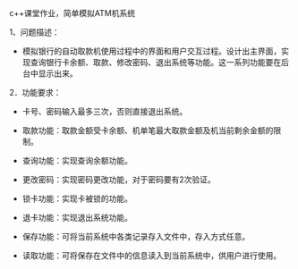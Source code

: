 c++课堂作业，简单模拟ATM机系统

1、问题描述：

- 模拟银行的自动取款机使用过程中的界面和用户交互过程。设计出主界面，实现查询银行卡余额、取款、修改密码、退出系统等功能。这一系列功能要在后台中显示出来。

2．功能要求：

- 卡号、密码输入最多三次，否则直接退出系统。

- 取款功能：取款金额受卡余额、机单笔最大取款金额及机当前剩余金额的限制。

- 查询功能：实现查询余额功能。

- 更改密码：实现密码更改功能，对于密码要有2次验证。

- 锁卡功能：实现卡被锁的功能。

- 退卡功能：实现退出系统功能。

- 保存功能：可将当前系统中各类记录存入文件中，存入方式任意。

- 读取功能：可将保存在文件中的信息读入到当前系统中，供用户进行使用。

